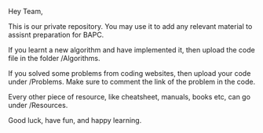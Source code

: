 Hey Team,

This is our private repository. You may use it to add any relevant material to assisnt preparation for BAPC.

If you learnt a new algorithm and have implemented it, then upload the code file in the folder /Algorithms.

If you solved some problems from coding websites, then upload your code under /Problems. Make sure to comment the link of the problem in the code.

Every other piece of resource, like cheatsheet, manuals, books etc, can go under /Resources.

Good luck, have fun, and happy learning.
